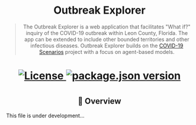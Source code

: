 <h1 id="" align="center">
  Outbreak Explorer
</h1>

<blockquote align="center">
The Outbreak Explorer is a web application that facilitates "What if?" inquiry of the COVID-19 outbreak within Leon County, Florida. The app can be extended to include other bounded territories and other infectious diseases. Outbreak Explorer builds on the <a href='https://covid19-scenarios.org/' target='_blank'>COVID-19 Scenarios</a> project with a focus on agent-based models.
</blockquote>


<h1 align="center" />

<p align="center">
  <a href="https://github.com/cesarr/outbreak-explorer/blob/master/LICENSE">
    <img src="https://img.shields.io/github/license/neherlab/covid19_scenarios" alt="License" />
  </a>

  <a href="https://github.com/cesarr/outbreak-explorer/blob/master/package.json">
    <img
      src="https://img.shields.io/github/package-json/v/cesarr/outbreak-explorer?logo=npm"
      alt="package.json version"
    />
  </a>
  

<h1 align="center" />

<h2 id="overview" align="center">
👀 Overview
</h2>

This file is under development...
